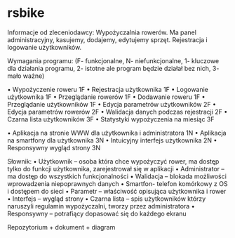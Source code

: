 rsbike
======
Informacje od zleceniodawcy:
Wypożyczalnia rowerów. Ma panel administracyjny, kasujemy, dodajemy, edytujemy sprzęt. Rejestracja i logowanie użytkowników.

Wymagania programu: 
(F- funkcjonalne, N- niefunkcjonalne, 1- kluczowe dla działania programu, 2- istotne ale program będzie działał bez nich, 3- mało ważne)

•	Wypożyczenie roweru 1F
•	Rejestracja użytkownika 1F
•	Logowanie użytkownika 1F
•	Przeglądanie rowerów 1F
•	Dodawanie roweru 1F
•	Przeglądanie użytkowników 1F
•	Edycja parametrów użytkowników 2F
•	Edycja parametrów rowerów 2F
•	Walidacja danych podczas rejestracji 2F
•	Czarna lista użytkowników 3F
•	Statystyki wypożyczenia na miesiąc 3F

•	Aplikacja na stronie WWW dla użytkownika i administratora 1N
•	Aplikacja na smartfony dla użytkownika 3N
•	Intuicyjny interfejs użytkownika 2N
•	Responsywny wygląd strony 3N

Słownik:
•	Użytkownik – osoba która chce wypożyczyć rower, ma dostęp tylko do funkcji użytkownika, zarejestrował się w aplikacji
•	Administrator – ma dostęp do wszystkich funkcjonalności
•	Walidacja – blokada możliwości wprowadzenia niepoprawnych danych
•	Smartfon- telefon komórkowy z OS i dostępem do sieci
•	Parametr – właściwość opisująca użytkownika i rower
•	Interfejs – wygląd strony
•	Czarna lista – spis użytkowników którzy naruszyli regulamin wypożyczalni, tworzy przez administratora
•	Responsywny – potrafiący dopasować się do każdego ekranu

Repozytorium + dokument + diagram

